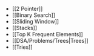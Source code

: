 - [[2 Pointer]]
- [[Binary Search]]
- [[Sliding Window]]
- [[Stacks]]
- [[Top K Frequent Elements]]
- [[DSA/Problems/Trees|Trees]]
- [[Tries]]